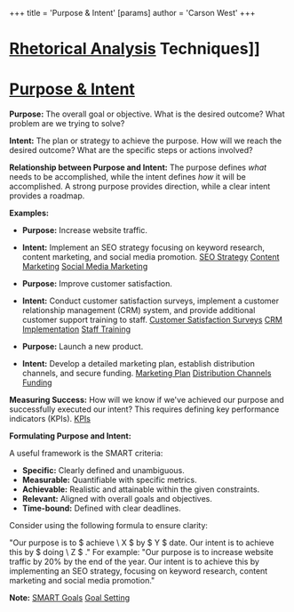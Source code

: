 +++
 title = 'Purpose & Intent'
[params]
	author = 'Carson West'
+++
# [Rhetorical Analysis](./../rhetorical-analysis/) Techniques]]
# [Purpose & Intent](./../purpose-&-intent/)

**Purpose:**  The overall goal or objective. What is the desired outcome?  What problem are we trying to solve?

**Intent:** The plan or strategy to achieve the purpose. How will we reach the desired outcome?  What are the specific steps or actions involved?


**Relationship between Purpose and Intent:** The purpose defines *what* needs to be accomplished, while the intent defines *how* it will be accomplished.  A strong purpose provides direction, while a clear intent provides a roadmap.


**Examples:**

* **Purpose:** Increase website traffic.
* **Intent:** Implement an SEO strategy focusing on keyword research, content marketing, and social media promotion.  [SEO Strategy](./../seo-strategy/) [Content Marketing](./../content-marketing/) [Social Media Marketing](./../social-media-marketing/)


* **Purpose:** Improve customer satisfaction.
* **Intent:** Conduct customer satisfaction surveys, implement a customer relationship management (CRM) system, and provide additional customer support training to staff. [Customer Satisfaction Surveys](./../customer-satisfaction-surveys/) [CRM Implementation](./../crm-implementation/) [Staff Training](./../staff-training/)


* **Purpose:** Launch a new product.
* **Intent:** Develop a detailed marketing plan, establish distribution channels, and secure funding. [Marketing Plan](./../marketing-plan/) [Distribution Channels](./../distribution-channels/) [Funding](./../funding/)


**Measuring Success:**  How will we know if we've achieved our purpose and successfully executed our intent?  This requires defining key performance indicators (KPIs). [KPIs](./../kpis/)

**Formulating Purpose and Intent:**

A useful framework is the SMART criteria:

* **Specific:** Clearly defined and unambiguous.
* **Measurable:** Quantifiable with specific metrics.
* **Achievable:** Realistic and attainable within the given constraints.
* **Relevant:** Aligned with overall goals and objectives.
* **Time-bound:** Defined with clear deadlines.

Consider using the following formula to ensure clarity:

"Our purpose is to  $ achieve \ X $  by  $ Y $  date. Our intent is to achieve this by  $ doing \ Z $ ."  For example: "Our purpose is to increase website traffic by 20% by the end of the year. Our intent is to achieve this by implementing an SEO strategy, focusing on keyword research, content marketing and social media promotion."


**Note:** [SMART Goals](./../smart-goals/) [Goal Setting](./../goal-setting/)
